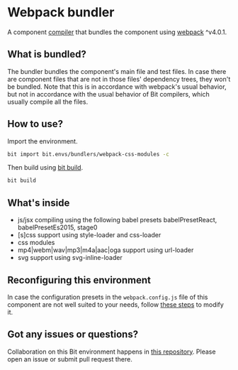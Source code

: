 # Webpack bundler

A component [compiler](https://docs.bitsrc.io/docs/ext-compiling.html) that bundles the component using [webpack](https://webpack.js.org/) ^v4.0.1.

## What is bundled?
The bundler bundles the component's main file and test files.
In case there are component files that are not in those files' dependency trees, they won't be bundled. Note that this is in accordance with webpack's usual behavior, but not in accordance with the usual behavior of Bit compilers, which usually compile all the files.

## How to use?

Import the environment.
```bash
bit import bit.envs/bundlers/webpack-css-modules -c
```

Then build using [bit build](https://docs.bitsrc.io/docs/cli-build.html).
```bash
bit build
```

## What's inside
- js/jsx compiling using the following babel presets babelPresetReact, babelPresetEs2015, stage0
- [s]css support using style-loader and css-loader
- css modules
- mp4|webm|wav|mp3|m4a|aac|oga support using url-loader
- svg support using svg-inline-loader

## Reconfiguring this environment

In case the configuration presets in the `webpack.config.js` file of this component are not well suited to your needs, follow [these steps](https://discourse.bit.dev/t/can-i-modify-a-build-test-environments/28) to modify it.

## Got any issues or questions?

Collaboration on this Bit environment happens in [this repository](https://github.com/teambit/bit.envs). Please open an issue or submit pull request there.